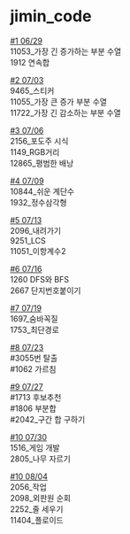 # jimin_code

[#1 06/29](./06-29/README.md)    
11053_가장 긴 증가하는 부분 수열   
1912 연속합

[#2 07/03](./07-03/README.md)       
9465_스티커   
11055_가장 큰 증가 부분 수열   
11722_가장 긴 감소하는 부분 수열   

[#3 07/06](./07-06/README.md)       
2156_포도주 시식   
1149_RGB거리   
12865_평범한 배낭

[#4 07/09](./07-09/README.md)      
10844_쉬운 계단수     
1932_정수삼각형

[#5 07/13](./07-13/README.md)      
2096_내려가기   
9251_LCS   
11051_이항계수2   

[#6 07/16](./07-16/README.md)          
1260 DFS와 BFS    
2667 단지번호붙이기    

[#7 07/19](./07-19/README.md)        
1697_숨바꼭질     
1753_최단경로    

[#8 07/23](./07-23/README.md)        
#3055번 탈출    
#1062 가르침    

[#9 07/27](./07-27/README.md)         
#1713 후보추천      
#1806 부분합       
#2042_구간 합 구하기      

[#10 07/30](./07-30/README.md)      
1516_게임 개발     
2805_나무 자르기       

[#10 08/04](./08-04/README.md)     
2056_작업        
2098_외판원 순회          
2252_줄 세우기       
11404_플로이드      
